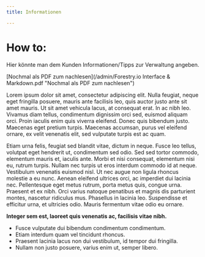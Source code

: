 ```yaml
---
title: Informationen

---
```

# How to:

Hier könnte man dem Kunden Informationen/Tipps zur Verwaltung angeben.

[Nochmal als PDF zum nachlesen](/admin/Forestry.io Interface & Markdown.pdf "Nochmal als PDF zum nachlesen")

Lorem ipsum dolor sit amet, consectetur adipiscing elit. Nulla feugiat, neque eget fringilla posuere, mauris ante facilisis leo, quis auctor justo ante sit amet mauris. Ut sit amet vehicula lacus, at consequat erat. In ac nibh leo. Vivamus diam tellus, condimentum dignissim orci sed, euismod aliquam orci. Proin iaculis enim quis viverra eleifend. Donec quis bibendum justo. Maecenas eget pretium turpis. Maecenas accumsan, purus vel eleifend ornare, ex velit venenatis elit, sed vulputate turpis est ac quam.

Etiam urna felis, feugiat sed blandit vitae, dictum in neque. Fusce leo tellus, volutpat eget hendrerit ut, condimentum sed odio. Sed sed tortor commodo, elementum mauris et, iaculis ante. Morbi et nisi consequat, elementum nisi eu, rutrum turpis. Nullam nec turpis ut eros interdum commodo id at neque. Vestibulum venenatis euismod nisl. Ut nec augue non ligula rhoncus molestie a eu nunc. Aenean eleifend ultrices orci, ac imperdiet dui lacinia nec. Pellentesque eget metus rutrum, porta metus quis, congue urna. Praesent et ex nibh. Orci varius natoque penatibus et magnis dis parturient montes, nascetur ridiculus mus. Phasellus in lacinia leo. Suspendisse et efficitur urna, et ultricies odio. Mauris fermentum vitae odio eu ornare. 

**Integer sem est, laoreet quis venenatis ac, facilisis vitae nibh.**

* Fusce vulputate dui bibendum condimentum condimentum.
* Etiam interdum quam vel tincidunt rhoncus.
* Praesent lacinia lacus non dui vestibulum, id tempor dui fringilla.
* Nullam non justo posuere, varius enim ut, semper libero.